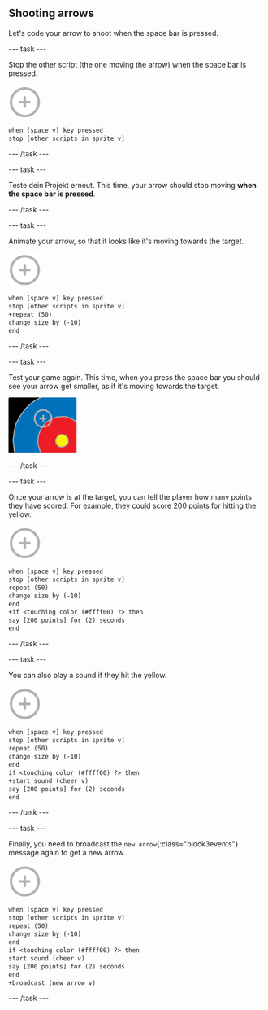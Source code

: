 ## Shooting arrows

Let's code your arrow to shoot when the space bar is pressed.

\--- task \---

Stop the other script (the one moving the arrow) when the space bar is pressed.

![target sprite](images/target-sprite.png)

```blocks3
when [space v] key pressed
stop [other scripts in sprite v]
```

\--- /task \---

\--- task \---

Teste dein Projekt erneut. This time, your arrow should stop moving **when the space bar is pressed**.

\--- /task \---

\--- task \---

Animate your arrow, so that it looks like it's moving towards the target.

![target sprite](images/target-sprite.png)

```blocks3
when [space v] key pressed
stop [other scripts in sprite v]
+repeat (50)
change size by (-10)
end
```

\--- /task \---

\--- task \---

Test your game again. This time, when you press the space bar you should see your arrow get smaller, as if it's moving towards the target.

![target with the cross hair on it](images/archery-animate-test.png)

\--- /task \---

\--- task \---

Once your arrow is at the target, you can tell the player how many points they have scored. For example, they could score 200 points for hitting the yellow.

![target sprite](images/target-sprite.png)

```blocks3
when [space v] key pressed
stop [other scripts in sprite v]
repeat (50)
change size by (-10)
end
+if <touching color (#ffff00) ?> then
say [200 points] for (2) seconds
end
```

\--- /task \---

\--- task \---

You can also play a sound if they hit the yellow.

![target sprite](images/target-sprite.png)

```blocks3
when [space v] key pressed
stop [other scripts in sprite v]
repeat (50)
change size by (-10)
end
if <touching color (#ffff00) ?> then
+start sound (cheer v)
say [200 points] for (2) seconds
end
```

\--- /task \---

\--- task \---

Finally, you need to broadcast the `new arrow`{:class="block3events"} message again to get a new arrow.

![target sprite](images/target-sprite.png)

```blocks3
when [space v] key pressed
stop [other scripts in sprite v]
repeat (50)
change size by (-10)
end
if <touching color (#ffff00) ?> then
start sound (cheer v)
say [200 points] for (2) seconds
end
+broadcast (new arrow v)
```

\--- /task \---
